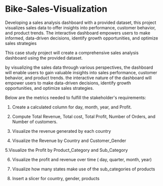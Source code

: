 # Bike-Sales-Visualization
Developing a sales analysis dashboard with a provided dataset, this project visualizes sales data to offer insights into performance, customer behavior, and product trends. The interactive dashboard empowers users to make informed, data-driven decisions, identify growth opportunities, and optimize sales strategies

This case study project will create a comprehensive sales analysis dashboard using the provided dataset.

by visualizing the sales data through various perspectives, the dashboard will enable users to gain valuable insights into sales performance, customer behavior, and product trends. the interactive nature of the dashboard will empower users to make data-driven decisions, identify growth opportunities, and optimize sales strategies.

Below are the metrics needed to fulfill the stakeholder's requirements:



1. Create a calculated column for day, month, year, and Profit.

2. Compute Total Revenue, Total cost, Total Profit,  Number of Orders, and Number of customers.

3. Visualize the revenue generated by each country

4. Visualize the Revenue by Country and Customer_Gender

5.Visualize the Profit by Product_Category and Sub_Category 

6. Visualize the profit and revenue over time ( day, quarter, month, year)

7. Visualize how many states make use of the sub_categories of products 

8. Insert a slicer for country, gender, products

 
